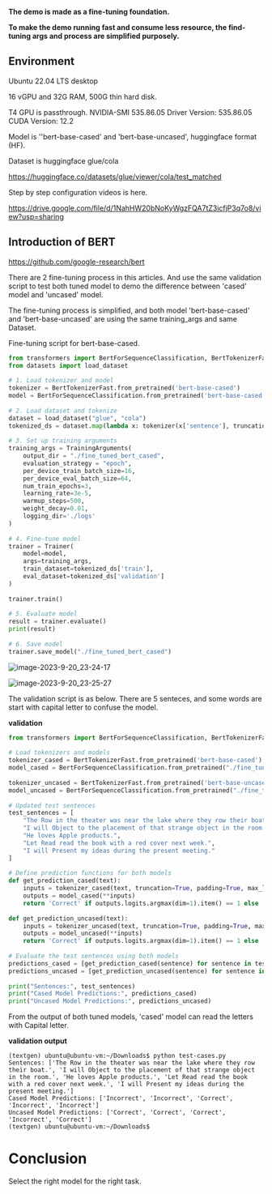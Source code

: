 
**The demo is made as a fine-tuning foundation.**

**To make the demo running fast and consume less resource, the find-tuning args and process are simplified purposely.**

## Environment

Ubuntu 22.04 LTS desktop

16 vGPU and 32G RAM, 500G thin hard disk.

T4 GPU is passthrough. NVIDIA-SMI 535.86.05              Driver Version: 535.86.05    CUDA Version: 12.2  

Model is ''bert-base-cased' and 'bert-base-uncased', huggingface format (HF).

Dataset is huggingface glue/cola

https://huggingface.co/datasets/glue/viewer/cola/test_matched

Step by step configuration videos is here.

https://drive.google.com/file/d/1NahHW20bNoKyWgzFQA7tZ3icfjP3q7o8/view?usp=sharing

## Introduction of BERT

https://github.com/google-research/bert

There are 2 fine-tuning process in this articles. And use the same validation script to test both tuned model to demo the difference between 'cased' model and 'uncased' model.

The fine-tuning process is simplified, and both model 'bert-base-cased' and 'bert-base-uncased' are using the same training_args and same Dataset.

Fine-tuning script for bert-base-cased.

```python
from transformers import BertForSequenceClassification, BertTokenizerFast, Trainer, TrainingArguments
from datasets import load_dataset
 
# 1. Load tokenizer and model
tokenizer = BertTokenizerFast.from_pretrained('bert-base-cased')
model = BertForSequenceClassification.from_pretrained('bert-base-cased')
 
# 2. Load dataset and tokenize
dataset = load_dataset("glue", "cola")
tokenized_ds = dataset.map(lambda x: tokenizer(x['sentence'], truncation=True, padding='max_length', max_length=128), batched=True)
 
# 3. Set up training arguments
training_args = TrainingArguments(
    output_dir = "./fine_tuned_bert_cased",
    evaluation_strategy = "epoch",
    per_device_train_batch_size=16,
    per_device_eval_batch_size=64,
    num_train_epochs=3,
    learning_rate=3e-5,
    warmup_steps=500,
    weight_decay=0.01,
    logging_dir='./logs'
)
 
# 4. Fine-tune model
trainer = Trainer(
    model=model,
    args=training_args,
    train_dataset=tokenized_ds['train'],
    eval_dataset=tokenized_ds['validation']
)
 
trainer.train()
 
# 5. Evaluate model
result = trainer.evaluate()
print(result)
 
# 6. Save model
trainer.save_model("./fine_tuned_bert_cased")
```

![image-2023-9-20_23-24-17](https://github.com/router-gao/ai-demos/assets/144886373/8773c0d1-ae4b-4291-83c2-b4d197f38193)

![image-2023-9-20_23-25-27](https://github.com/router-gao/ai-demos/assets/144886373/072aca62-0ebb-4e74-ab75-a1d11c6ac23f)

 

The validation script is as below. There are 5 senteces, and some words are start with capital letter to confuse the model.

**validation**

```python
from transformers import BertForSequenceClassification, BertTokenizerFast
 
# Load tokenizers and models
tokenizer_cased = BertTokenizerFast.from_pretrained('bert-base-cased')
model_cased = BertForSequenceClassification.from_pretrained("./fine_tuned_bert_cased")
 
tokenizer_uncased = BertTokenizerFast.from_pretrained('bert-base-uncased')
model_uncased = BertForSequenceClassification.from_pretrained("./fine_tuned_bert_uncased")
 
# Updated test sentences
test_sentences = [
    "The Row in the theater was near the lake where they row their boat.",
    "I will Object to the placement of that strange object in the room.",
    "He loves Apple products.",
    "Let Read read the book with a red cover next week.",
    "I will Present my ideas during the present meeting."
]
 
# Define prediction functions for both models
def get_prediction_cased(text):
    inputs = tokenizer_cased(text, truncation=True, padding=True, max_length=128, return_tensors="pt")
    outputs = model_cased(**inputs)
    return 'Correct' if outputs.logits.argmax(dim=1).item() == 1 else 'Incorrect'
 
def get_prediction_uncased(text):
    inputs = tokenizer_uncased(text, truncation=True, padding=True, max_length=128, return_tensors="pt")
    outputs = model_uncased(**inputs)
    return 'Correct' if outputs.logits.argmax(dim=1).item() == 1 else 'Incorrect'
 
# Evaluate the test sentences using both models
predictions_cased = [get_prediction_cased(sentence) for sentence in test_sentences]
predictions_uncased = [get_prediction_uncased(sentence) for sentence in test_sentences]
 
print("Sentences:", test_sentences)
print("Cased Model Predictions:", predictions_cased)
print("Uncased Model Predictions:", predictions_uncased)
```



From the output of both tuned models, 'cased' model can read the letters with Capital letter.

**validation output**

```shell
(textgen) ubuntu@ubuntu-vm:~/Downloads$ python test-cases.py
Sentences: ['The Row in the theater was near the lake where they row their boat.', 'I will Object to the placement of that strange object in the room.', 'He loves Apple products.', 'Let Read read the book with a red cover next week.', 'I will Present my ideas during the present meeting.']
Cased Model Predictions: ['Incorrect', 'Incorrect', 'Correct', 'Incorrect', 'Incorrect']
Uncased Model Predictions: ['Correct', 'Correct', 'Correct', 'Incorrect', 'Correct']
(textgen) ubuntu@ubuntu-vm:~/Downloads$
```



# Conclusion

Select the right model for the right task.

